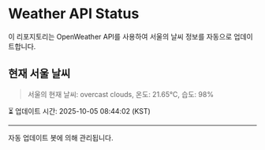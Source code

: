 
# Weather API Status

이 리포지토리는 OpenWeather API를 사용하여 서울의 날씨 정보를 자동으로 업데이트합니다.

## 현재 서울 날씨
> 서울의 현재 날씨: overcast clouds, 온도: 21.65°C, 습도: 98%

⏳ 업데이트 시간: 2025-10-05 08:44:02 (KST)

---
자동 업데이트 봇에 의해 관리됩니다.
